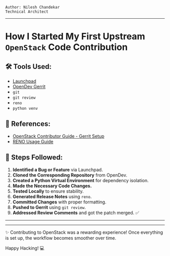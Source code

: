 ```
Author: Nilesh Chandekar
Technical Architect
```

---

# How I Started My First Upstream `OpenStack` Code Contribution

## 🛠️ Tools Used:

- [Launchpad](https://bugs.launchpad.net/)
- [OpenDev Gerrit](https://review.opendev.org/)
- `git`
- `git review`
- `reno`
- `python venv`

## 📖 References:

- [OpenStack Contributor Guide - Gerrit Setup](https://docs.openstack.org/contributors/es_MX/common/setup-gerrit.html)
- [RENO Usage Guide](https://docs.openstack.org/reno/latest/user/usage.html)

## 🚀 Steps Followed:

1. **Identified a Bug or Feature** via Launchpad.
3. **Cloned the Corresponding Repository** from OpenDev.
4. **Created a Python Virtual Environment** for dependency isolation.
5. **Made the Necessary Code Changes.**
6. **Tested Locally** to ensure stability.
7. **Generated Release Notes** using `reno`.
8. **Committed Changes** with proper formatting.
9. **Pushed to Gerrit** using `git review`.
10. **Addressed Review Comments** and got the patch merged. ✅


---


---

✨ Contributing to OpenStack was a rewarding experience! Once everything is set up, the workflow becomes smoother over time.

Happy Hacking! 💻

